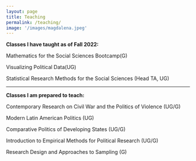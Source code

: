 ```yaml
---
layout: page
title: Teaching
permalink: /teaching/
image: '/images/magdalena.jpeg'
---
```


<b>Classes I have taught as of Fall 2022: </b>

Mathematics for the Social Sciences Bootcamp(G) 

Visualizing Political Data(UG) 

Statistical Research Methods for the Social Sciences (Head TA, UG) 

 <hr>

<b>Classes I am prepared to teach: </b>

Contemporary Research on Civil War and the Politics of Violence (UG/G) 

Modern Latin American Politics (UG) 

Comparative Politics of Developing States (UG/G) 

Introduction to Empirical Methods for Political Research (UG/G) 

Research Design and Approaches to Sampling (G) 
